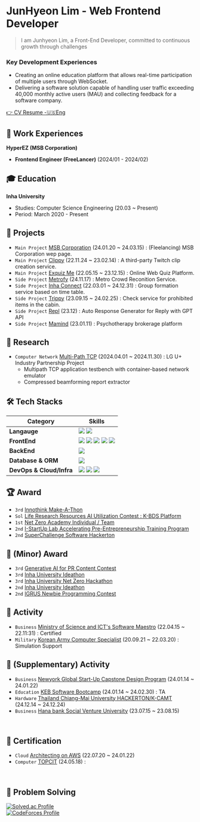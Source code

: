 # JunHyeon Lim - Web Frontend Developer
> I am Junhyeon Lim, a Front-End Developer, committed to continuous growth through challenges
### Key Development Experiences
- Creating an online education platform that allows real-time participation of multiple users through WebSocket.
- Delivering a software solution capable of handling user traffic exceeding 40,000 monthly active users (MAU) and collecting feedback for a software company.

[👉 CV Resume -🇺🇸Eng](https://www.linkedin.com/in/haniverse/overlay/1729292416444/single-media-viewer/?profileId=ACoAADxtt_wBbZoAgsFP9YoNV2OC-NDW-wBsPDI)

## 🧳 Work Experiences

**HyperEZ (MSB Corporation)**
- **Frontend Engineer (FreeLancer)** (2024/01 - 2024/02)

## 🎓 Education

**Inha University**

- Studies: Computer Science Engineering (20.03 ~ Present)
- Period: March 2020 - Present

## 🚀 Projects
- `Main Project` [MSB Corporation](https://msb.co.kr) (24.01.20 ~ 24.03.15) : (Fleelancing) MSB Corporation wep page.
- `Main Project` [Clippy](https://clippy.kr) (22.11.24 ~ 23.02.14) : A third-party Twitch clip creation service.
- `Main Project` [Exquiz Me](https://exquiz.me) (22.05.15 ~ 23.12.15) : Online Web Quiz Platform.
- `Side Project` [Metrofy](https://metrofy.kr) (24.11.17) : Metro Crowd Reconition Service.
- `Side Project` [Inha Connect](https://inha.or.kr) (22.03.01 ~ 24.12.31) : Group formation service based on time table.
- `Side Project` [Trippy](https://trippy.kr) (23.09.15 ~ 24.02.25) : Check service for prohibited items in the cabin.
- `Side Project` [Repl](https://www.youtube.com/watch?v=qcF322m8V-4) (23.12) : Auto Response Generator for Reply with GPT API
- `Side Project` [Mamind](https://mamind.kr) (23.01.11) : Psychotherapy brokerage platform

## 🔬 Research
- `Computer Network` [Multi-Path TCP](https://www.linkedin.com/in/%EB%B0%B1%EC%8A%B9%ED%98%9C-%EB%B0%B1%EC%8A%B9%ED%98%9C-%EB%B6%80%EC%9E%A5-%EB%AF%B8%EB%94%94%EC%96%B4%EC%82%AC%EC%97%85%ED%8C%80-33991794/) (2024.04.01 ~ 2024.11.30) : LG U+ Industry Partnership Project
	- Multipath TCP application testbench with container-based network emulator
	- Compressed beamforming report extractor

## 🛠️ Tech Stacks

| Category                    | Skills                                                                                                                                                                                                                                                                                                                                                                                                                                                                                                                                                                                                                                                                                                                                                                                                                                                                                                                                                                                                                                                                         |
| ----------------------- | ---------------------------------------------------------------------------------------------------------------------------------------------------------------------------------------------------------------------------------------------------------------------------------------------------------------------------------------------------------------------------------------------------------------------------------------------------------------------------------------------------------------------------------------------------------------------------------------------------------------------------------------------------------------------------------------------------------------------------------------------------------------------------------------------------------------------------------------------------------------------------------------------------------------------------------------------------------------------------------------------------------------------------------------------------------------------------- |
| **Langauge**            | <img src="https://img.shields.io/badge/TypeScript-3178C6?style=for-the-badge&logo=TypeScript&logoColor=white"> <img src="https://img.shields.io/badge/Python-3776AB?style=for-the-badge&logo=Python&logoColor=white">                                                                                                                                                                                                                                                                                                                                                                                                                                                                                                                                                                                                                                                                                                                                                                                                                                                        |
| **FrontEnd**            | <img src="https://img.shields.io/badge/next.js-000000?style=for-the-badge&logo=next.js&logoColor=white"> <img src="https://img.shields.io/badge/react-61DAFB?style=for-the-badge&logo=react&logoColor=black"> <img src="https://img.shields.io/badge/Tailwind CSS-06B6D4?style=for-the-badge&logo=Tailwind CSS&logoColor=white"> <img src="https://img.shields.io/badge/HTML-E34F26?style=for-the-badge&logo=HTML5&logoColor=white"> <img src="https://img.shields.io/badge/CSS-1572B6?style=for-the-badge&logo=CSS3&logoColor=white">  |
| **BackEnd**             | <img src="https://img.shields.io/badge/Spring-6DB33F?style=flat-square&logo=Spring&logoColor=white">                                                                                                                                                                                                                                                                                                                                                                                                                                                                                                   |
| **Database & ORM**      |         <img src="https://img.shields.io/badge/MySQL-4479A1?style=for-the-badge&logo=mysql&logoColor=white">                                                                                                                                                                                                                                                                                                                                                                                                                                                                                                                              |
| **DevOps & Cloud/Infra** | <img src="https://img.shields.io/badge/linux-FCC624?style=for-the-badge&logo=linux&logoColor=black"> <img src="https://img.shields.io/badge/AWS-232F3E?style=for-the-badge&logo=Amazon AWS&logoColor=white"> <img src="https://img.shields.io/badge/Vercel-000000?style=for-the-badge&logo=Vercel&logoColor=white">                                                                                                                                                                                                                                                                                                          |


## 🏆 Award
- `3rd` [Innothink Make-A-Thon](https://swuniv.inha.ac.kr/swuniv/12703/subview.do?enc=Zm5jdDF8QEB8JTJGYmJzJTJGc3d1bml2JTJGMzExMyUyRjEwNDc1OSUyRmFydGNsVmlldy5kbyUzRg%3D%3D)
- `Sol` [Life Research Resources AI Utilization Contest : K-BDS Platform]()
- `1st` [Net Zero Academy Individual / Team]()
- `2nd` [I-StartUp Lab Accelerating Pre-Entrepreneurship Training Program](https://startup.inha.ac.kr/schedule/view.htm?menuId=520&id=799)
- `2nd` [SuperChallenge Software Hackerton]()

## 🥉 (Minor) Award
- `3rd` [Generative AI for PR Content Contest](https://swuniv.inha.ac.kr/swuniv/12703/subview.do?enc=Zm5jdDF8QEB8JTJGYmJzJTJGc3d1bml2JTJGMzExMyUyRjEwNDc1OSUyRmFydGNsVmlldy5kbyUzRg%3D%3D)
- `3rd` [Inha University Ideathon]()
- `3rd` [Inha University Net Zero Hackathon](https://swuniv.inha.ac.kr/swuniv/12703/subview.do?enc=Zm5jdDF8QEB8JTJGYmJzJTJGc3d1bml2JTJGMzExMyUyRjEwNDc1OSUyRmFydGNsVmlldy5kbyUzRg%3D%3D)
- `2nd` [Inha University Ideathon](https://cse.inha.ac.kr/bbs/cse/241/105700/artclView.do)
- `2nd` [IGRUS Newbie Programming Contest]()

## 🛫 Activity
- `Business` [Ministry of Science and ICT's Software Maestro](https://www.swmaestro.org/sw/main/main.do) (22.04.15 ~ 22.11:31) : Certified
- `Military` [Korean Army Computer Specialist](https://namu.wiki/w/%EC%A0%84%ED%88%AC%EC%A7%80%ED%9C%98%ED%9B%88%EB%A0%A8%EB%8B%A8) (20.09.21 ~ 22.03.20) : Simulation Support

## 🛫 (Supplementary) Activity
- `Business` [Newyork Global Start-Up Capstone Design Program](https://blog.naver.com/inha_startup/223252643145) (24.01.14 ~ 24.01.22)
- `Education` [KEB Software Bootcamp](https://www.inha.ac.kr/bbs/kr/11/36283/artclView.do) (24.01.14 ~ 24.02.30) : TA
- `Hardware` [Thailand Chiang-Mai University HACKERTON/K-CAMT](https://swuniv.inha.ac.kr/swuniv/12703/subview.do?enc=Zm5jdDF8QEB8JTJGYmJzJTJGc3d1bml2JTJGMzExMyUyRjExNTY4NSUyRmFydGNsVmlldy5kbyUzRg%3D%3D) (24.12.14 ~ 24.12.24)
- `Business` [Hana bank Social Venture University]() (23.07.15 ~ 23.08.15)
<br>

## 📝 Certification
- `Cloud` [Architecting on AWS]() (22.07.20 ~ 24.01.22)
- `Computer` [TOPCIT]() (24.05.18) :
<br>

## 🧠 Problem Solving
[![Solved.ac Profile](http://mazassumnida.wtf/api/v2/generate_badge?boj=wnsgus821)](https://solved.ac/wnsgus821/)
<br />
[![CodeForces Profile](https://cf.leed.at?id=retro5pect)](https://codeforces.com/profile/retro5pect)

<br><br>

<div align="center">

</div>
